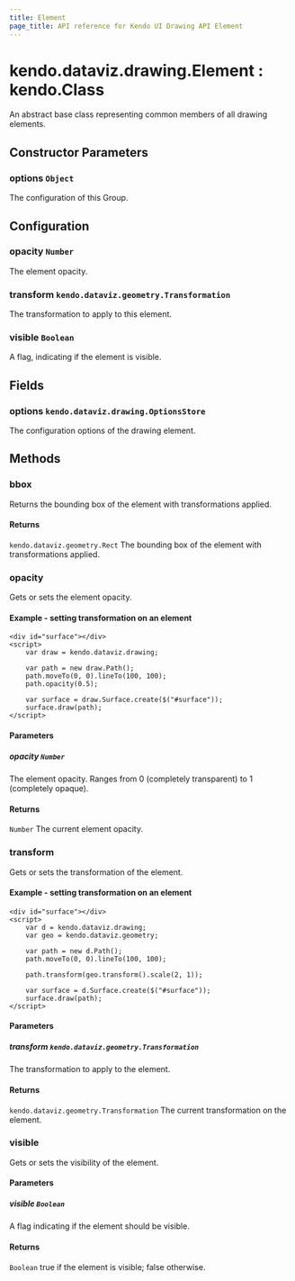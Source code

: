 ```yaml
---
title: Element
page_title: API reference for Kendo UI Drawing API Element
---
```


# kendo.dataviz.drawing.Element : kendo.Class
An abstract base class representing common members of all drawing elements.

## Constructor Parameters

### options `Object`
The configuration of this Group.

## Configuration

### opacity `Number`
The element opacity.

### transform `kendo.dataviz.geometry.Transformation`
The transformation to apply to this element.

### visible `Boolean`
A flag, indicating if the element is visible.

## Fields

### options `kendo.dataviz.drawing.OptionsStore`
The configuration options of the drawing element.

## Methods

### bbox
Returns the bounding box of the element with transformations applied.

#### Returns
`kendo.dataviz.geometry.Rect` The bounding box of the element with transformations applied.


### opacity
Gets or sets the element opacity.

#### Example - setting transformation on an element
    <div id="surface"></div>
    <script>
        var draw = kendo.dataviz.drawing;

        var path = new draw.Path();
        path.moveTo(0, 0).lineTo(100, 100);
        path.opacity(0.5);

        var surface = draw.Surface.create($("#surface"));
        surface.draw(path);
    </script>

#### Parameters

##### opacity `Number`
The element opacity. Ranges from 0 (completely transparent) to 1 (completely opaque).

#### Returns
`Number` The current element opacity.


### transform
Gets or sets the transformation of the element.

#### Example - setting transformation on an element
    <div id="surface"></div>
    <script>
        var d = kendo.dataviz.drawing;
        var geo = kendo.dataviz.geometry;

        var path = new d.Path();
        path.moveTo(0, 0).lineTo(100, 100);

        path.transform(geo.transform().scale(2, 1));

        var surface = d.Surface.create($("#surface"));
        surface.draw(path);
    </script>

#### Parameters

##### transform `kendo.dataviz.geometry.Transformation`
The transformation to apply to the element.

#### Returns
`kendo.dataviz.geometry.Transformation` The current transformation on the element.


### visible
Gets or sets the visibility of the element.

#### Parameters

##### visible `Boolean`
A flag indicating if the element should be visible.

#### Returns
`Boolean` true if the element is visible; false otherwise.

